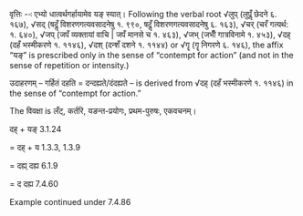 

वृत्तिः --ः एभ्यो धात्वर्थगर्हायामेव यङ् स्यात्। Following the verbal root √लुप् (लुपॢँ छेदने ६. १६७), √सद् (षदॢँ विशरणगत्यवसादनेषु १. ९९०, षदॢँ विशरणगत्यवसादनेषु ६. १६३), √चर् (चरँ गत्यर्थ: १. ६४०), √जप् (जपँ व्यक्तायां वाचि | जपँ मानसे च १. ४६३), √जभ् (जभीँ गात्रविनामे १. ४५३), √दह् (दहँ भस्मीकरणे १. ११४६), √दश् (दन्शँ दशने १. ११४४) or √गॄ (गॄ निगरणे ६. १४६), the affix “यङ्” is prescribed only in the sense of “contempt for action” (and not in the sense of repetition or intensity.)


उदाहरणम् – गर्हितं दहति = दन्दह्यते/दंदह्यते – is derived from √दह् (दहँ भस्मीकरणे १. ११४६) in the sense of “contempt for action.”


The विवक्षा is लँट्, कर्तरि, यङन्त-प्रयोगः, प्रथम-पुरुषः, एकवचनम्।

दह् + यङ् 3.1.24

= दह् + य 1.3.3, 1.3.9

= दह्य् दह्य 6.1.9

= द दह्य 7.4.60


Example continued under 7.4.86

